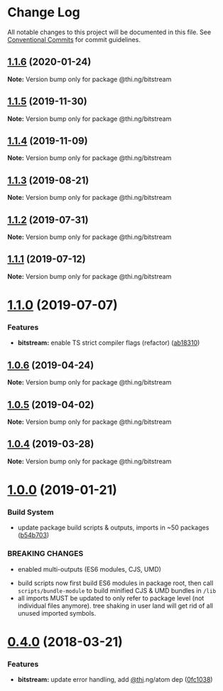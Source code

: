 # Change Log

All notable changes to this project will be documented in this file.
See [Conventional Commits](https://conventionalcommits.org) for commit guidelines.

## [1.1.6](https://github.com/thi-ng/umbrella/compare/@thi.ng/bitstream@1.1.5...@thi.ng/bitstream@1.1.6) (2020-01-24)

**Note:** Version bump only for package @thi.ng/bitstream





## [1.1.5](https://github.com/thi-ng/umbrella/compare/@thi.ng/bitstream@1.1.4...@thi.ng/bitstream@1.1.5) (2019-11-30)

**Note:** Version bump only for package @thi.ng/bitstream





## [1.1.4](https://github.com/thi-ng/umbrella/compare/@thi.ng/bitstream@1.1.3...@thi.ng/bitstream@1.1.4) (2019-11-09)

**Note:** Version bump only for package @thi.ng/bitstream





## [1.1.3](https://github.com/thi-ng/umbrella/compare/@thi.ng/bitstream@1.1.2...@thi.ng/bitstream@1.1.3) (2019-08-21)

**Note:** Version bump only for package @thi.ng/bitstream





## [1.1.2](https://github.com/thi-ng/umbrella/compare/@thi.ng/bitstream@1.1.1...@thi.ng/bitstream@1.1.2) (2019-07-31)

**Note:** Version bump only for package @thi.ng/bitstream





## [1.1.1](https://github.com/thi-ng/umbrella/compare/@thi.ng/bitstream@1.1.0...@thi.ng/bitstream@1.1.1) (2019-07-12)

**Note:** Version bump only for package @thi.ng/bitstream





# [1.1.0](https://github.com/thi-ng/umbrella/compare/@thi.ng/bitstream@1.0.6...@thi.ng/bitstream@1.1.0) (2019-07-07)


### Features

* **bitstream:** enable TS strict compiler flags (refactor) ([ab18310](https://github.com/thi-ng/umbrella/commit/ab18310))





## [1.0.6](https://github.com/thi-ng/umbrella/compare/@thi.ng/bitstream@1.0.5...@thi.ng/bitstream@1.0.6) (2019-04-24)

**Note:** Version bump only for package @thi.ng/bitstream





## [1.0.5](https://github.com/thi-ng/umbrella/compare/@thi.ng/bitstream@1.0.4...@thi.ng/bitstream@1.0.5) (2019-04-02)

**Note:** Version bump only for package @thi.ng/bitstream





## [1.0.4](https://github.com/thi-ng/umbrella/compare/@thi.ng/bitstream@1.0.3...@thi.ng/bitstream@1.0.4) (2019-03-28)

**Note:** Version bump only for package @thi.ng/bitstream







# [1.0.0](https://github.com/thi-ng/umbrella/compare/@thi.ng/bitstream@0.4.21...@thi.ng/bitstream@1.0.0) (2019-01-21)


### Build System

* update package build scripts & outputs, imports in ~50 packages ([b54b703](https://github.com/thi-ng/umbrella/commit/b54b703))


### BREAKING CHANGES

* enabled multi-outputs (ES6 modules, CJS, UMD)

- build scripts now first build ES6 modules in package root, then call
  `scripts/bundle-module` to build minified CJS & UMD bundles in `/lib`
- all imports MUST be updated to only refer to package level
  (not individual files anymore). tree shaking in user land will get rid of
  all unused imported symbols.


<a name="0.4.0"></a>
# [0.4.0](https://github.com/thi-ng/umbrella/compare/@thi.ng/bitstream@0.3.7...@thi.ng/bitstream@0.4.0) (2018-03-21)


### Features

* **bitstream:** update error handling, add [@thi](https://github.com/thi).ng/atom dep ([0fc1038](https://github.com/thi-ng/umbrella/commit/0fc1038))
